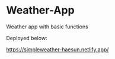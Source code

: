 # Weather-App

Weather app with basic functions

Deployed below:

https://simpleweather-haesun.netlify.app/
